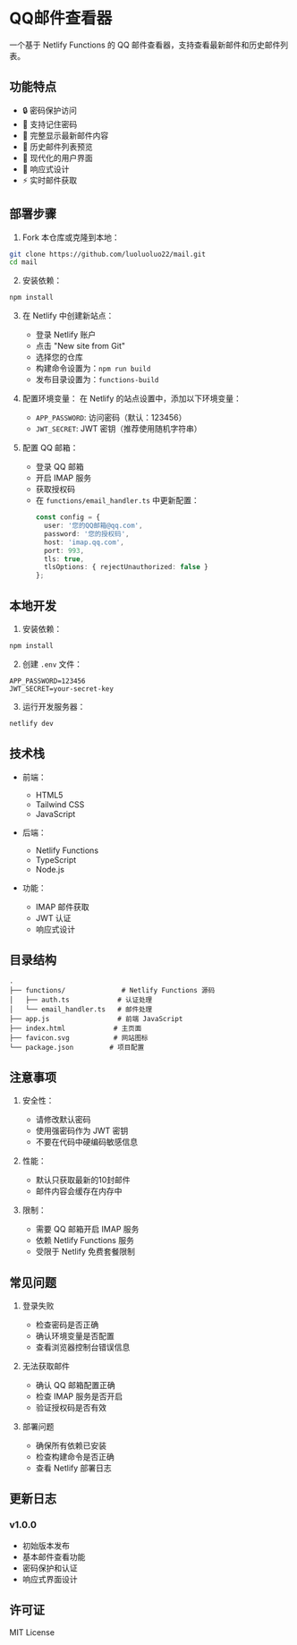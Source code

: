 # QQ邮件查看器

一个基于 Netlify Functions 的 QQ 邮件查看器，支持查看最新邮件和历史邮件列表。

## 功能特点

- 🔒 密码保护访问
- 💾 支持记住密码
- 📧 完整显示最新邮件内容
- 📑 历史邮件列表预览
- 🎨 现代化的用户界面
- 📱 响应式设计
- ⚡ 实时邮件获取

## 部署步骤

1. Fork 本仓库或克隆到本地：
```bash
git clone https://github.com/luoluoluo22/mail.git
cd mail
```

2. 安装依赖：
```bash
npm install
```

3. 在 Netlify 中创建新站点：
   - 登录 Netlify 账户
   - 点击 "New site from Git"
   - 选择您的仓库
   - 构建命令设置为：`npm run build`
   - 发布目录设置为：`functions-build`

4. 配置环境变量：
   在 Netlify 的站点设置中，添加以下环境变量：
   - `APP_PASSWORD`: 访问密码（默认：123456）
   - `JWT_SECRET`: JWT 密钥（推荐使用随机字符串）

5. 配置 QQ 邮箱：
   - 登录 QQ 邮箱
   - 开启 IMAP 服务
   - 获取授权码
   - 在 `functions/email_handler.ts` 中更新配置：
     ```typescript
     const config = {
       user: '您的QQ邮箱@qq.com',
       password: '您的授权码',
       host: 'imap.qq.com',
       port: 993,
       tls: true,
       tlsOptions: { rejectUnauthorized: false }
     };
     ```

## 本地开发

1. 安装依赖：
```bash
npm install
```

2. 创建 `.env` 文件：
```
APP_PASSWORD=123456
JWT_SECRET=your-secret-key
```

3. 运行开发服务器：
```bash
netlify dev
```

## 技术栈

- 前端：
  - HTML5
  - Tailwind CSS
  - JavaScript

- 后端：
  - Netlify Functions
  - TypeScript
  - Node.js

- 功能：
  - IMAP 邮件获取
  - JWT 认证
  - 响应式设计

## 目录结构

```
.
├── functions/              # Netlify Functions 源码
│   ├── auth.ts            # 认证处理
│   └── email_handler.ts   # 邮件处理
├── app.js                 # 前端 JavaScript
├── index.html            # 主页面
├── favicon.svg           # 网站图标
└── package.json         # 项目配置
```

## 注意事项

1. 安全性：
   - 请修改默认密码
   - 使用强密码作为 JWT 密钥
   - 不要在代码中硬编码敏感信息

2. 性能：
   - 默认只获取最新的10封邮件
   - 邮件内容会缓存在内存中

3. 限制：
   - 需要 QQ 邮箱开启 IMAP 服务
   - 依赖 Netlify Functions 服务
   - 受限于 Netlify 免费套餐限制

## 常见问题

1. 登录失败
   - 检查密码是否正确
   - 确认环境变量是否配置
   - 查看浏览器控制台错误信息

2. 无法获取邮件
   - 确认 QQ 邮箱配置正确
   - 检查 IMAP 服务是否开启
   - 验证授权码是否有效

3. 部署问题
   - 确保所有依赖已安装
   - 检查构建命令是否正确
   - 查看 Netlify 部署日志

## 更新日志

### v1.0.0
- 初始版本发布
- 基本邮件查看功能
- 密码保护和认证
- 响应式界面设计

## 许可证

MIT License 